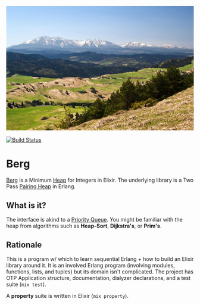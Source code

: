 ![The Tatra Range](./tatra.jpg)

[![Build Status](https://travis-ci.org/Dzol/berg.svg?branch=master)](https://travis-ci.org/Dzol/berg)

# Berg

[Berg](http://dzol.github.io/berg) is a Minimum [Heap](https://en.wikipedia.org/wiki/Heap_(data_structure)) for Integers in Elixir.
The underlying library is a Two Pass [Pairing Heap](https://en.wikipedia.org/wiki/Pairing_heap) in Erlang.

## What is it?

The interface is akind to a [Priority Queue](https://en.wikipedia.org/wiki/Priority_queue).
You might be familiar with the heap from algorithms such as **Heap-Sort**, **Dijkstra's**, or **Prim's**.

## Rationale

This is a program w/ which to learn sequential Erlang + how to build an Elixir library around it.
It is an involved Erlang program (involving modules, functions, lists, and tuples) but its domain isn't complicated.
The project has OTP Application structure, documentation, dialyzer declarations, and a test suite (`mix test`).

A **property** suite is written in Elixir (`mix property`).
